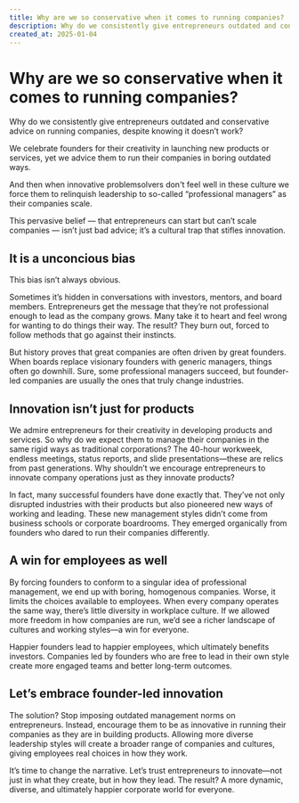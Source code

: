 ```yaml
---
title: Why are we so conservative when it comes to running companies?
description: Why do we consistently give entrepreneurs outdated and conservative advice on running companies, despite knowing it doesn't work?
created_at: 2025-01-04
---
```


# Why are we so conservative when it comes to running companies?

Why do we consistently give entrepreneurs outdated and conservative advice on running companies, despite knowing it doesn’t work? 

We celebrate founders for their creativity in launching new products or services, yet we advice them to run their companies in boring outdated ways.

And then when innovative problemsolvers don't feel well in these culture we force them to relinquish leadership to so-called “professional managers” as their companies scale. 

This pervasive belief — that entrepreneurs can start but can’t scale companies — isn’t just bad advice; it’s a cultural trap that stifles innovation.

## It is a unconcious bias

This bias isn’t always obvious. 

Sometimes it’s hidden in conversations with investors, mentors, and board members. Entrepreneurs get the message that they’re not professional enough to lead as the company grows. Many take it to heart and feel wrong for wanting to do things their way. The result? They burn out, forced to follow methods that go against their instincts.

But history proves that great companies are often driven by great founders. When boards replace visionary founders with generic managers, things often go downhill. Sure, some professional managers succeed, but founder-led companies are usually the ones that truly change industries.

## Innovation isn’t just for products

We admire entrepreneurs for their creativity in developing products and services. So why do we expect them to manage their companies in the same rigid ways as traditional corporations? The 40-hour workweek, endless meetings, status reports, and slide presentations—these are relics from past generations. Why shouldn’t we encourage entrepreneurs to innovate company operations just as they innovate products?

In fact, many successful founders have done exactly that. They’ve not only disrupted industries with their products but also pioneered new ways of working and leading. These new management styles didn’t come from business schools or corporate boardrooms. They emerged organically from founders who dared to run their companies differently.

## A win for employees as well

By forcing founders to conform to a singular idea of professional management, we end up with boring, homogenous companies. Worse, it limits the choices available to employees. When every company operates the same way, there’s little diversity in workplace culture. If we allowed more freedom in how companies are run, we’d see a richer landscape of cultures and working styles—a win for everyone.

Happier founders lead to happier employees, which ultimately benefits investors. Companies led by founders who are free to lead in their own style create more engaged teams and better long-term outcomes.

## Let’s embrace founder-led innovation

The solution? Stop imposing outdated management norms on entrepreneurs. Instead, encourage them to be as innovative in running their companies as they are in building products. Allowing more diverse leadership styles will create a broader range of companies and cultures, giving employees real choices in how they work.

It’s time to change the narrative. Let’s trust entrepreneurs to innovate—not just in what they create, but in how they lead. The result? A more dynamic, diverse, and ultimately happier corporate world for everyone.